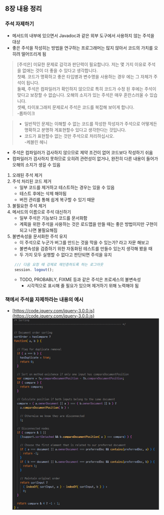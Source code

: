 ## 8장 내용 정리

### 주석 자제하기

- 메서드의 내부에 있으면서 Javadoc과 같은 외부 도구에서 사용하지 않는 주석을 대상
- 좋은 주석을 작성히는 방법을 연구하는 프로그래머는 많지 않아서 코드의 가치를 오히려 떨어뜨리게 됨

> [주석은] 미묘한 문제로 감각과 판단력이 필요합니다. 저는 몇 가지 이유로 주석을 없애는 것이 더 좋을 수 있다고 생각합니다.  
> 첫째. 코드가 명확하고 좋은 타입병과 변수명을 사용하는 경우 에는 그 자체가 주석이 됩니다.  
> 둘째, 주석은 컴파일러가 확인하지 않으므로 특히 코드가 수정 된 후에는 주석이 맞다고 보장할 수 없습니다. 오해의 소지가 있는 주석은 매우 혼란스러울 수 있습니다.  
> 셋째, 타이포그래피 문제로서 주석은 코드를 복잡해 보이게 합니다.  
> -롭파이크

> - 일반적인 문제는 이해할 수 없는 코드를 작성한 작성자가 주석으로 어떻게든 명확하고 분명하 게표현할수 있다고 생각한다는 것입니다.
> - 코드가 표현할수 없는 것만 주석으로 처리하십시오.  
> -케블린 헤니

- 주석은 컴파일러가 검사하지 않으므로 제약 조건이 없어 코드보다 작성하기 쉬움
- 컴파일러가 검사하지 못하므로 오히려 관련성이 없거나, 완전히 다른 내용이 들어가 오해의 소지가 생길 수 있음

1. 오래된 주석 제거
2. 주석 처리된 코드 제거
    - 일부 코드를 제거하고 테스트하는 경우는 있을 수 있음
    - 테스트 후에는 삭제 해야됨
    - 버전 관리를 통해 쉽게 복구할 수 있기 때문
3. 불필요한 주석 제거
4. 메서드의 이름으로 주석 대신하기
    - 일부 주석은 기능보다 코드를 문서화함
    - 계획을 위한 주석을 사용하는 것은 로드맵을 만들 때는 좋은 방법이지만 구현이 되고 나면 불필요해짐
5. 불변속성을 문서화한 주석 유지
    - 이 주석으로 누군가 버그를 만드는 것을 막을 수 있는가? 라고 자문 해보고
    - 불변속성을 검증하기 위한 자동화된 테스트를 만들수 있는지 생각해 봤을 때
    - 두 가지 모두 실행할 수 없다고 판단되면 주석을 유지
   ```javascript
    /// 다음 요청 때 강제로 재인증하도록 하는 로그아웃
    session. logout();
   ```
    - TODO, PROBABLY, FIXME 등과 같은 주석은 프로세스의 불변속성
        - 시각적으로 표시해 줄 필요가 있으며 제거하기 위해 노력해야 됨

### 책에서 주석을 자제하라는 내용의 예시

- [https://code.jquery.com/jquery-3.0.0.js](https://code.jquery.com/jquery-3.0.0.js)
  ![jquery 주석 발췌](./jquery%20주석%20발췌.png)